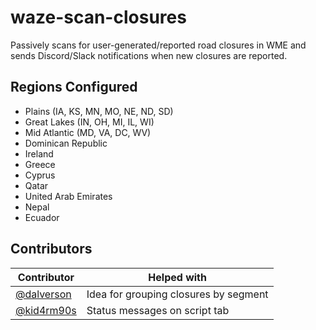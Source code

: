 # waze-scan-closures

Passively scans for user-generated/reported road closures in WME and sends Discord/Slack notifications when new closures are reported.

## Regions Configured
* Plains (IA, KS, MN, MO, NE, ND, SD)
* Great Lakes (IN, OH, MI, IL, WI)
* Mid Atlantic (MD, VA, DC, WV)
* Dominican Republic
* Ireland
* Greece
* Cyprus
* Qatar
* United Arab Emirates
* Nepal
* Ecuador

## Contributors
|Contributor|Helped with|
|-----------|-------------|
|[@dalverson](https://github.com/dalverson)|Idea for grouping closures by segment|
|[@kid4rm90s](https://github.com/kid4rm90s)|Status messages on script tab|